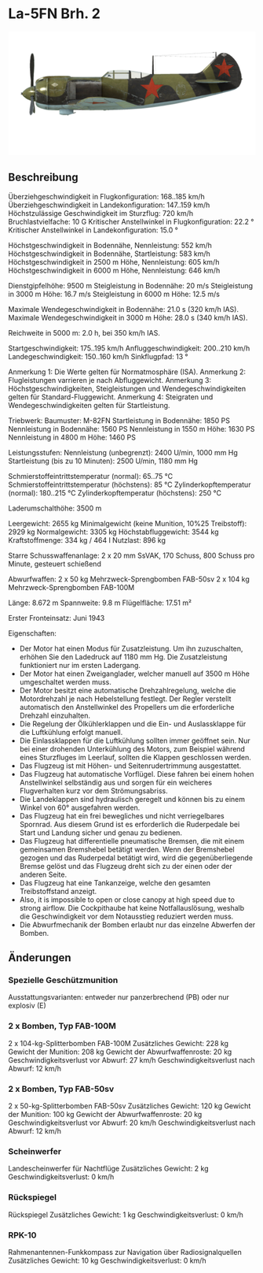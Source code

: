 ﻿# La-5FN Brh. 2

![la5fns2](../images/la5fns2.png)

## Beschreibung

Überziehgeschwindigkeit in Flugkonfiguration: 168..185 km/h
Überziehgeschwindigkeit in Landekonfiguration: 147..159 km/h
Höchstzulässige Geschwindigkeit im Sturzflug: 720 km/h
Bruchlastvielfache: 10 G
Kritischer Anstellwinkel in Flugkonfiguration: 22.2 °
Kritischer Anstellwinkel in Landekonfiguration: 15.0 °

Höchstgeschwindigkeit in Bodennähe, Nennleistung: 552 km/h
Höchstgeschwindigkeit in Bodennähe, Startleistung: 583 km/h
Höchstgeschwindigkeit in 2500 m Höhe, Nennleistung: 605 km/h
Höchstgeschwindigkeit in 6000 m Höhe, Nennleistung: 646 km/h

Dienstgipfelhöhe: 9500 m
Steigleistung in Bodennähe: 20 m/s
Steigleistung in 3000 m Höhe: 16.7 m/s
Steigleistung in 6000 m Höhe: 12.5 m/s

Maximale Wendegeschwindigkeit in Bodennähe: 21.0 s (320 km/h IAS).
Maximale Wendegeschwindigkeit in 3000 m Höhe: 28.0 s (340 km/h IAS).

Reichweite in 5000 m: 2.0 h, bei 350 km/h IAS.

Startgeschwindigkeit: 175..195 km/h
Anfluggeschwindigkeit: 200..210 km/h
Landegeschwindigkeit: 150..160 km/h
Sinkflugpfad: 13 °

Anmerkung 1: Die Werte gelten für Normatmosphäre (ISA).
Anmerkung 2: Flugleistungen varrieren je nach Abfluggewicht.
Anmerkung 3: Höchstgeschwindigkeiten, Steigleistungen und Wendegeschwindigkeiten gelten für Standard-Fluggewicht.
Anmerkung 4: Steigraten und Wendegeschwindigkeiten gelten für Startleistung.

Triebwerk:
Baumuster: M-82FN
Startleistung in Bodennähe: 1850 PS
Nennleistung in Bodennähe: 1560 PS
Nennleistung in 1550 m Höhe: 1630 PS
Nennleistung in 4800 m Höhe: 1460 PS

Leistungsstufen:
Nennleistung (unbegrenzt): 2400 U/min, 1000 mm Hg
Startleistung (bis zu 10 Minuten): 2500 U/min, 1180 mm Hg

Schmierstoffeintrittstemperatur (normal): 65..75 °C
Schmierstoffeintrittstemperatur (höchstens): 85 °C
Zylinderkopftemperatur (normal): 180..215 °C
Zylinderkopftemperatur (höchstens): 250 °C

Laderumschalthöhe: 3500 m

Leergewicht: 2655 kg
Minimalgewicht (keine Munition, 10%25 Treibstoff): 2929 kg
Normalgewicht: 3305 kg
Höchstabfluggewicht: 3544 kg
Kraftstoffmenge: 334 kg / 464 l
Nutzlast: 896 kg

Starre Schusswaffenanlage:
2 x 20 mm SsVAK, 170 Schuss, 800 Schuss pro Minute, gesteuert schießend

Abwurfwaffen:
2 x 50 kg Mehrzweck-Sprengbomben FAB-50sv
2 x 104 kg Mehrzweck-Sprengbomben FAB-100M

Länge: 8.672 m
Spannweite: 9.8 m
Flügelfläche: 17.51 m²

Erster Fronteinsatz: Juni 1943

Eigenschaften:
- Der Motor hat einen Modus für Zusatzleistung. Um ihn zuzuschalten, erhöhen Sie den Ladedruck auf 1180 mm Hg. Die Zusatzleistung funktioniert nur im ersten Ladergang.
- Der Motor hat einen Zweiganglader, welcher manuell auf 3500 m Höhe umgeschaltet werden muss.
- Der Motor besitzt eine automatische Drehzahlregelung, welche die Motordrehzahl je nach Hebelstellung festlegt. Der Regler verstellt automatisch den Anstellwinkel des Propellers um die erforderliche Drehzahl einzuhalten.
- Die Regelung der Ölkühlerklappen und die Ein- und Auslassklappe für die Luftkühlung erfolgt manuell.
- Die Einlassklappen für die Luftkühlung sollten immer geöffnet sein. Nur bei einer drohenden Unterkühlung des Motors, zum Beispiel während eines Sturzfluges im Leerlauf, sollten die Klappen geschlossen werden.
- Das Flugzeug ist mit Höhen- und Seitenrudertrimmung ausgestattet.
- Das Flugzeug hat automatische Vorflügel. Diese fahren bei einem hohen Anstellwinkel selbständig aus und sorgen für ein weicheres Flugverhalten kurz vor dem Strömungsabriss.
- Die Landeklappen sind hydraulisch geregelt und können bis zu einem Winkel von 60° ausgefahren werden.
- Das Flugzeug hat ein frei bewegliches und nicht verriegelbares Spornrad. Aus diesem Grund ist es erforderlich die Ruderpedale bei Start und Landung sicher und genau zu bedienen.
- Das Flugzeug hat differentielle pneumatische Bremsen, die mit einem gemeinsamen Bremshebel betätigt werden. Wenn der Bremshebel gezogen und das Ruderpedal betätigt wird, wird die gegenüberliegende Bremse gelöst und das Flugzeug dreht sich zu der einen oder der anderen Seite.
- Das Flugzeug hat eine Tankanzeige, welche den gesamten Treibstoffstand anzeigt.
- Also, it is impossible to open or close canopy at high speed due to strong airflow. Die Cockpithaube hat keine Notfallauslösung, weshalb die Geschwindigkeit vor dem Notausstieg reduziert werden muss.
- Die Abwurfmechanik der Bomben erlaubt nur das einzelne Abwerfen der Bomben.

## Änderungen



### Spezielle Geschützmunition

Ausstattungsvarianten: entweder nur panzerbrechend (PB) oder nur explosiv (E)﻿


### 2 x Bomben, Typ FAB-100M

2 x 104-kg-Splitterbomben FAB-100M
Zusätzliches Gewicht: 228 kg
Gewicht der Munition: 208 kg
Gewicht der Abwurfwaffenroste: 20 kg
Geschwindigkeitsverlust vor Abwurf: 27 km/h
Geschwindigkeitsverlust nach Abwurf: 12 km/h﻿


### 2 x Bomben, Typ FAB-50sv

2 x 50-kg-Splitterbomben FAB-50sv
Zusätzliches Gewicht: 120 kg
Gewicht der Munition: 100 kg
Gewicht der Abwurfwaffenroste: 20 kg
Geschwindigkeitsverlust vor Abwurf: 20 km/h
Geschwindigkeitsverlust nach Abwurf: 12 km/h﻿

### Scheinwerfer

Landescheinwerfer für Nachtflüge
Zusätzliches Gewicht: 2 kg
Geschwindigkeitsverlust: 0 km/h﻿

### Rückspiegel

Rückspiegel
Zusätzliches Gewicht: 1 kg
Geschwindigkeitsverlust: 0 km/h﻿


### RPK-10

Rahmenantennen-Funkkompass zur Navigation über Radiosignalquellen
Zusätzliches Gewicht: 10 kg
Geschwindigkeitsverlust: 0 km/h